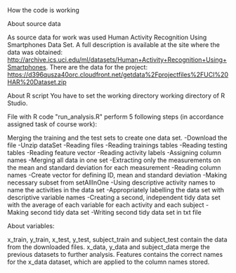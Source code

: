 How the code is working

About source data

As source data for work was used Human Activity Recognition Using Smartphones Data Set. A full description is available at the site where the data was obtained: http://archive.ics.uci.edu/ml/datasets/Human+Activity+Recognition+Using+Smartphones. There are the data for the project: https://d396qusza40orc.cloudfront.net/getdata%2Fprojectfiles%2FUCI%20HAR%20Dataset.zip

About R script
You have to set the working directory working directory of R Studio.

File with R code "run_analysis.R" perform 5 following steps (in accordance assigned task of course work):

Merging the training and the test sets to create one data set.
-Download the file
-Unzip dataSet
-Reading files
	-Reading trainings tables
	-Reading testing tables
	-Reading feature vector
	-Reading activity labels
   -Assigning column names
   -Merging all data in one set
-Extracting only the measurements on the mean and standard deviation for each measurement
   -Reading column names
   -Create vector for defining ID, mean and standard deviation
   -Making necessary subset from setAllInOne
-Using descriptive activity names to name the activities in the data set
-Appropriately labelling the data set with descriptive variable names
-Creating a second, independent tidy data set with the average of each variable for each activity and each subject
   -Making second tidy data set
   -Writing second tidy data set in txt file

About variables:

x_train, y_train, x_test, y_test, subject_train and subject_test contain the data from the downloaded files.
x_data, y_data and subject_data merge the previous datasets to further analysis.
Features contains the correct names for the x_data dataset, which are applied to the column names stored.
